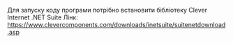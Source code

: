 Для запуску коду програми потрібно встановити бібліотеку Clever Internet .NET Suite
Лінк: https://www.clevercomponents.com/downloads/inetsuite/suitenetdownload.asp
